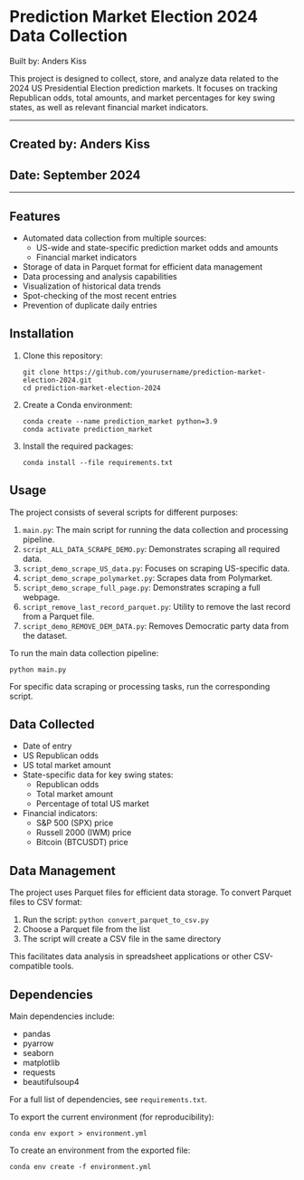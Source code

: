 # Prediction Market Election 2024 Data Collection

Built by: Anders Kiss

This project is designed to collect, store, and analyze data related to the 2024 US Presidential Election prediction markets. It focuses on tracking Republican odds, total amounts, and market percentages for key swing states, as well as relevant financial market indicators.

---

## Created by: Anders Kiss
## Date: September 2024

---

## Features

- Automated data collection from multiple sources:
  - US-wide and state-specific prediction market odds and amounts
  - Financial market indicators
- Storage of data in Parquet format for efficient data management
- Data processing and analysis capabilities
- Visualization of historical data trends
- Spot-checking of the most recent entries
- Prevention of duplicate daily entries

## Installation

1. Clone this repository:
   ```
   git clone https://github.com/yourusername/prediction-market-election-2024.git
   cd prediction-market-election-2024
   ```

2. Create a Conda environment:
   ```
   conda create --name prediction_market python=3.9
   conda activate prediction_market
   ```

3. Install the required packages:
   ```
   conda install --file requirements.txt
   ```

## Usage

The project consists of several scripts for different purposes:

1. `main.py`: The main script for running the data collection and processing pipeline.
2. `script_ALL_DATA_SCRAPE_DEMO.py`: Demonstrates scraping all required data.
3. `script_demo_scrape_US_data.py`: Focuses on scraping US-specific data.
4. `script_demo_scrape_polymarket.py`: Scrapes data from Polymarket.
5. `script_demo_scrape_full_page.py`: Demonstrates scraping a full webpage.
6. `script_remove_last_record_parquet.py`: Utility to remove the last record from a Parquet file.
7. `script_demo_REMOVE_DEM_DATA.py`: Removes Democratic party data from the dataset.

To run the main data collection pipeline:

```
python main.py
```

For specific data scraping or processing tasks, run the corresponding script.

## Data Collected

- Date of entry
- US Republican odds
- US total market amount
- State-specific data for key swing states:
  - Republican odds
  - Total market amount
  - Percentage of total US market
- Financial indicators:
  - S&P 500 (SPX) price
  - Russell 2000 (IWM) price
  - Bitcoin (BTCUSDT) price

## Data Management

The project uses Parquet files for efficient data storage. To convert Parquet files to CSV format:

1. Run the script: `python convert_parquet_to_csv.py`
2. Choose a Parquet file from the list
3. The script will create a CSV file in the same directory

This facilitates data analysis in spreadsheet applications or other CSV-compatible tools.

## Dependencies

Main dependencies include:
- pandas
- pyarrow
- seaborn
- matplotlib
- requests
- beautifulsoup4

For a full list of dependencies, see `requirements.txt`.

To export the current environment (for reproducibility):
```
conda env export > environment.yml
```

To create an environment from the exported file:
```
conda env create -f environment.yml
```
